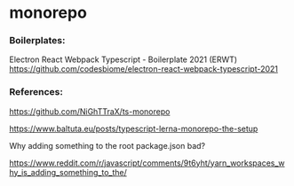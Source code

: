 # monorepo

### Boilerplates:

Electron React Webpack Typescript - Boilerplate 2021 (ERWT)
https://github.com/codesbiome/electron-react-webpack-typescript-2021

### References:

https://github.com/NiGhTTraX/ts-monorepo

https://www.baltuta.eu/posts/typescript-lerna-monorepo-the-setup


Why adding something to the root package.json bad?

https://www.reddit.com/r/javascript/comments/9t6yht/yarn_workspaces_why_is_adding_something_to_the/


